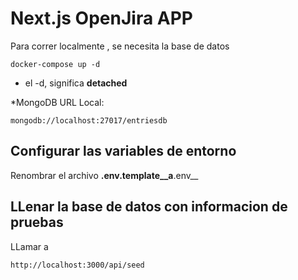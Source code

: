 # Next.js OpenJira APP

Para correr localmente , se necesita la base de datos


```
docker-compose up -d

```

* el -d, significa __detached__

*MongoDB URL Local:

```
mongodb://localhost:27017/entriesdb

```

## Configurar las variables de entorno

Renombrar el archivo __.env.template__a__.env__



## LLenar la base de datos con informacion de pruebas

LLamar a 

````
http://localhost:3000/api/seed
````